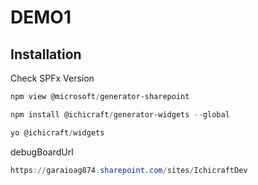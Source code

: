 # DEMO1

## Installation

Check SPFx Version

```Powershell
npm view @microsoft/generator-sharepoint
```

```Powershell
npm install @ichicraft/generator-widgets --global
```

```Powershell
yo @ichicraft/widgets
```

debugBoardUrl

```Powershell
https://garaioag874.sharepoint.com/sites/IchicraftDev
```
